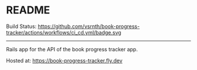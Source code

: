 # README

Build Status: https://github.com/vsrnth/book-progress-tracker/actions/workflows/ci_cd.yml/badge.svg


---
Rails app for the API of the book progress tracker app.

Hosted at: https://book-progress-tracker.fly.dev
